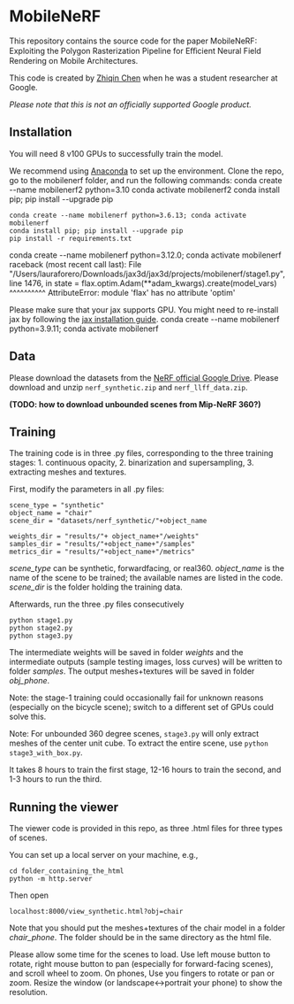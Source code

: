 # MobileNeRF

This repository contains the source code for the paper MobileNeRF: Exploiting the Polygon Rasterization Pipeline for Eﬀicient Neural Field Rendering on Mobile Architectures.

This code is created by [Zhiqin Chen](https://czq142857.github.io/) when he was a student researcher at Google.

*Please note that this is not an officially supported Google product.*


## Installation

You will need 8 v100 GPUs to successfully train the model.

We recommend using [Anaconda](https://www.anaconda.com/products/individual) to set up the environment. Clone the repo, go to the mobilenerf folder, and run the following commands:
conda create --name mobilenerf2 python=3.10
conda activate mobilenerf2
conda install pip; pip install --upgrade pip
```
conda create --name mobilenerf python=3.6.13; conda activate mobilenerf
conda install pip; pip install --upgrade pip
pip install -r requirements.txt
```

conda create --name mobilenerf python=3.12.0; conda activate mobilenerf
raceback (most recent call last):
  File "/Users/lauraforero/Downloads/jax3d/jax3d/projects/mobilenerf/stage1.py", line 1476, in <module>
    state = flax.optim.Adam(**adam_kwargs).create(model_vars)
            ^^^^^^^^^^
AttributeError: module 'flax' has no attribute 'optim'

Please make sure that your jax supports GPU. You might need to re-install jax by following the [jax installation guide](https://github.com/google/jax#installation).
conda create --name mobilenerf python=3.9.11; conda activate mobilenerf


## Data

Please download the datasets from the [NeRF official Google Drive](https://drive.google.com/drive/folders/128yBriW1IG_3NJ5Rp7APSTZsJqdJdfc1).
Please download and unzip `nerf_synthetic.zip` and `nerf_llff_data.zip`.

**(TODO: how to download unbounded scenes from Mip-NeRF 360?)**

## Training

The training code is in three .py files, corresponding to the three training stages: 1. continuous opacity, 2. binarization and supersampling, 3. extracting meshes and textures.

First, modify the parameters in all .py files:
```
scene_type = "synthetic"
object_name = "chair"
scene_dir = "datasets/nerf_synthetic/"+object_name

weights_dir = "results/"+ object_name+"/weights"
samples_dir = "results/"+object_name+"/samples"
metrics_dir = "results/"+object_name+"/metrics"

```
*scene_type* can be synthetic, forwardfacing, or real360. *object_name* is the name of the scene to be trained; the available names are listed in the code. *scene_dir* is the folder holding the training data.

Afterwards, run the three .py files consecutively
```
python stage1.py
python stage2.py
python stage3.py
```
The intermediate weights will be saved in folder *weights* and the intermediate outputs (sample testing images, loss curves) will be written to folder *samples*. The output meshes+textures will be saved in folder *obj_phone*.

Note: the stage-1 training could occasionally fail for unknown reasons (especially on the bicycle scene); switch to a different set of GPUs could solve this.

Note: For unbounded 360 degree scenes, ```stage3.py``` will only extract meshes of the center unit cube. To extract the entire scene, use ```python stage3_with_box.py```.

It takes 8 hours to train the first stage, 12-16 hours to train the second, and 1-3 hours to run the third.

## Running the viewer

The viewer code is provided in this repo, as three .html files for three types of scenes.

You can set up a local server on your machine, e.g.,
```
cd folder_containing_the_html
python -m http.server
```
Then open
```
localhost:8000/view_synthetic.html?obj=chair
```
Note that you should put the meshes+textures of the chair model in a folder *chair_phone*. The folder should be in the same directory as the html file.

Please allow some time for the scenes to load. Use left mouse button to rotate, right mouse button to pan (especially for forward-facing scenes), and scroll wheel to zoom. On phones, Use you fingers to rotate or pan or zoom. Resize the window (or landscape<->portrait your phone) to show the resolution.